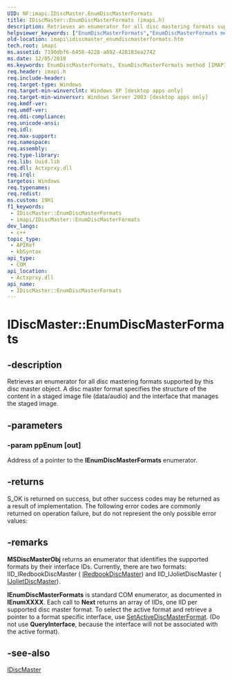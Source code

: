 ```yaml
---
UID: NF:imapi.IDiscMaster.EnumDiscMasterFormats
title: IDiscMaster::EnumDiscMasterFormats (imapi.h)
description: Retrieves an enumerator for all disc mastering formats supported by this disc master object. A disc master format specifies the structure of the content in a staged image file (data/audio) and the interface that manages the staged image.
helpviewer_keywords: ["EnumDiscMasterFormats","EnumDiscMasterFormats method [IMAPI]","EnumDiscMasterFormats method [IMAPI]","IDiscMaster interface","IDiscMaster interface [IMAPI]","EnumDiscMasterFormats method","IDiscMaster.EnumDiscMasterFormats","IDiscMaster::EnumDiscMasterFormats","_win32_idiscmaster_enumdiscmasterformats","base.idiscmaster_enumdiscmasterformats","imapi.idiscmaster_enumdiscmasterformats","imapi/IDiscMaster::EnumDiscMasterFormats"]
old-location: imapi\idiscmaster_enumdiscmasterformats.htm
tech.root: imapi
ms.assetid: 7190dbf6-6458-4228-a892-428183ea2742
ms.date: 12/05/2018
ms.keywords: EnumDiscMasterFormats, EnumDiscMasterFormats method [IMAPI], EnumDiscMasterFormats method [IMAPI],IDiscMaster interface, IDiscMaster interface [IMAPI],EnumDiscMasterFormats method, IDiscMaster.EnumDiscMasterFormats, IDiscMaster::EnumDiscMasterFormats, _win32_idiscmaster_enumdiscmasterformats, base.idiscmaster_enumdiscmasterformats, imapi.idiscmaster_enumdiscmasterformats, imapi/IDiscMaster::EnumDiscMasterFormats
req.header: imapi.h
req.include-header: 
req.target-type: Windows
req.target-min-winverclnt: Windows XP [desktop apps only]
req.target-min-winversvr: Windows Server 2003 [desktop apps only]
req.kmdf-ver: 
req.umdf-ver: 
req.ddi-compliance: 
req.unicode-ansi: 
req.idl: 
req.max-support: 
req.namespace: 
req.assembly: 
req.type-library: 
req.lib: Uuid.lib
req.dll: Actxprxy.dll
req.irql: 
targetos: Windows
req.typenames: 
req.redist: 
ms.custom: 19H1
f1_keywords:
 - IDiscMaster::EnumDiscMasterFormats
 - imapi/IDiscMaster::EnumDiscMasterFormats
dev_langs:
 - c++
topic_type:
 - APIRef
 - kbSyntax
api_type:
 - COM
api_location:
 - Actxprxy.dll
api_name:
 - IDiscMaster::EnumDiscMasterFormats
---
```


# IDiscMaster::EnumDiscMasterFormats


## -description

Retrieves an enumerator for all disc mastering formats supported by this disc master object. A disc master format specifies the structure of the content in a staged image file (data/audio) and the interface that manages the staged image.

## -parameters

### -param ppEnum [out]

Address of a pointer to the <b>IEnumDiscMasterFormats</b> enumerator.

## -returns

S_OK is returned on success, but other success codes may be returned as a result of implementation. The following error codes are commonly returned on operation failure, but do not represent the only possible error values:

## -remarks

<b>MSDiscMasterObj</b> returns an enumerator that identifies the supported formats by their interface IDs. Currently, there are two formats: IID_IRedbookDiscMaster (
<a href="/windows/desktop/api/imapi/nn-imapi-iredbookdiscmaster">IRedbookDiscMaster</a>) and IID_IJolietDiscMaster (
<a href="/windows/desktop/api/imapi/nn-imapi-ijolietdiscmaster">IJolietDiscMaster</a>).

<b>IEnumDiscMasterFormats</b> is standard COM enumerator, as documented in 
<b>IEnumXXXX</b>. Each call to <b>Next</b> returns an array of IIDs, one IID per supported disc master format. To select the active format and retrieve a pointer to a format specific interface, use 
<a href="/windows/desktop/api/imapi/nf-imapi-idiscmaster-setactivediscmasterformat">SetActiveDiscMasterFormat</a>. (Do not use <b>QueryInterface</b>, because the interface will not be associated with the active format).

## -see-also

<a href="/windows/desktop/api/imapi/nn-imapi-idiscmaster">IDiscMaster</a>

